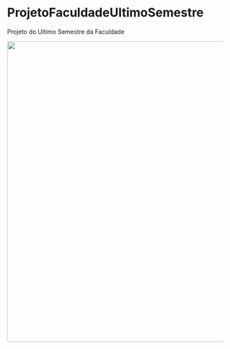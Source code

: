 # ProjetoFaculdadeUltimoSemestre
Projeto do Ultimo Semestre da Faculdade


<div align="center">
<img src="https://user-images.githubusercontent.com/72528527/261608456-23064be2-7e69-47cf-8b18-04130244d840.png" width="700px" />
</div>
